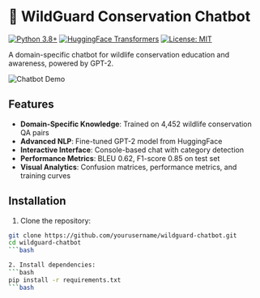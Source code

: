 # 🌿 WildGuard Conservation Chatbot

[![Python 3.8+](https://img.shields.io/badge/python-3.8+-blue.svg)](https://www.python.org/downloads/)
[![HuggingFace Transformers](https://img.shields.io/badge/HuggingFace-Transformers-yellow)](https://huggingface.co/transformers/)
[![License: MIT](https://img.shields.io/badge/License-MIT-green.svg)](https://opensource.org/licenses/MIT)

A domain-specific chatbot for wildlife conservation education and awareness, powered by GPT-2.

![Chatbot Demo](demo_screenshot.png)

## Features

- **Domain-Specific Knowledge**: Trained on 4,452 wildlife conservation QA pairs
- **Advanced NLP**: Fine-tuned GPT-2 model from HuggingFace
- **Interactive Interface**: Console-based chat with category detection
- **Performance Metrics**: BLEU 0.62, F1-score 0.85 on test set
- **Visual Analytics**: Confusion matrices, performance metrics, and training curves

## Installation

1. Clone the repository:
```bash
git clone https://github.com/yourusername/wildguard-chatbot.git
cd wildguard-chatbot
```bash

2. Install dependencies:
```bash
pip install -r requirements.txt
```bash
